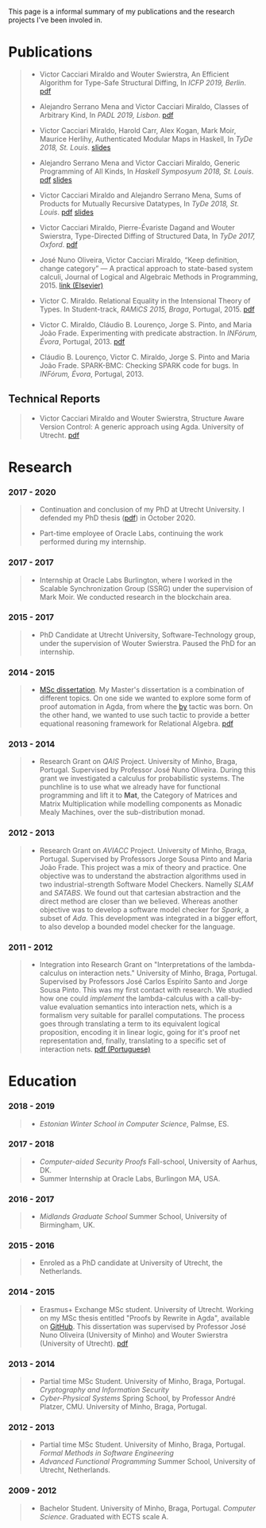 
This page is a informal summary of my publications and the research projects I've been
involed in.

# Publications

> - Victor Cacciari Miraldo and Wouter Swierstra,
>   An Efficient Algorithm for Type-Safe Structural Diffing, In *ICFP 2019, Berlin*. [pdf](data/icfp2019.pdf)
>
> - Alejandro Serrano Mena and Victor Cacciari Miraldo,
>   Classes of Arbitrary Kind, In *PADL 2019, Lisbon*. [pdf](data/padl2019.pdf)
>
> - Victor Cacciari Miraldo, Harold Carr, Alex Kogan, Mark Moir, Maurice Herlihy,
>   Authenticated Modular Maps in Haskell, In *TyDe 2018, St. Louis*. [slides](data/tyde2018_hamm_slides.pdf)
>
> - Alejandro Serrano Mena and Victor Cacciari Miraldo,
>   Generic Programming of All Kinds, In *Haskell Symposyum 2018, St. Louis*. [pdf](data/hask2018_draft.pdf) [slides](data/hask2018_slides.pdf)
>
>
> - Victor Cacciari Miraldo and Alejandro Serrano Mena,
>   Sums of Products for Mutually Recursive Datatypes, In *TyDe 2018, St. Louis*. [pdf](data/tyde2018_draft.pdf) [slides](data/tyde2018_slides.pdf)
>
> - Victor Cacciari Miraldo, Pierre-Évariste Dagand and Wouter Swierstra,
>   Type-Directed Diffing of Structured Data, In *TyDe 2017, Oxford*. [pdf](data/tyde2017.pdf)
>
> - José Nuno Oliveira, Victor Cacciari Miraldo, “Keep definition, change category” — A practical
>   approach to state-based system calculi, Journal of Logical and Algebraic Methods in Programming, 2015.
>   [link (Elsevier)](http://dx.doi.org/10.1016/j.jlamp.2015.11.007)
>
> - Victor C. Miraldo.  Relational Equality in the Intensional Theory of Types.
>   In Student-track, *RAMiCS 2015, Braga*, Portugal, 2015. [pdf](data/ramics15.pdf)
>
> - Victor C. Miraldo, Cláudio B. Lourenço, Jorge S. Pinto, and Maria João
>   Frade. Experimenting with predicate abstraction. In *INFórum, Évora*, Portugal, 2013. [pdf](data/INForum2013-1.pdf)
>
> - Cláudio B. Lourenço, Victor C. Miraldo, Jorge S. Pinto and Maria João
>   Frade. SPARK-BMC: Checking SPARK code for bugs. In *INFórum, Évora*, Portugal, 2013.

## Technical Reports

> - Victor Cacciari Miraldo and Wouter Swierstra, Structure Aware Version Control: A generic approach using Agda. University of Utrecht. [pdf](http://www.cs.uu.nl/research/techreps/UU-CS-2017-002.html)

# Research

### **2017 - 2020**

> - Continuation and conclusion of my PhD at Utrecht University.
>   I defended my PhD thesis ([pdf](data/MiraldoPhD.pdf)) in October 2020.
>
> - Part-time employee of Oracle Labs, continuing the work
>   performed during my internship.

### **2017 - 2017**

> - Internship at Oracle Labs Burlington, where I worked in the
>   Scalable Synchronization Group (SSRG) under the supervision of
>   Mark Moir. We conducted research in the blockchain area.

### **2015 - 2017**

> - PhD Candidate at Utrecht University, Software-Technology group,
>   under the supervision of Wouter Swierstra. Paused the PhD for an
>   internship.

### **2014 - 2015**

> - [MSc dissertation](https://github.com/VictorCMiraldo/msc-agda-tactics).
>   My Master's dissertation is a combination of different topics.
>   On one side we wanted to explore some form of proof automation in
>   Agda, from where the [by](https://github.com/VictorCMiraldo/agda-rw)
>   tactic was born. On the other hand, we wanted to use such tactic to
>   provide a better equational reasoning framework for Relational Algebra.
>   [pdf](data/MiraldoMsc.pdf)


### **2013 - 2014**

> - Research Grant on *QAIS* Project.
>   University of Minho, Braga, Portugal.
>   Supervised by Professor José Nuno Oliveira.
>   During this grant we investigated a calculus for probabilistic systems.
>   The punchline is to use what we already have for functional programming
>   and lift it to **Mat**, the Category of Matrices and Matrix Multiplication while
>   modelling components as Monadic Mealy Machines, over the sub-distribution monad.

### **2012 - 2013**

> - Research Grant on *AVIACC* Project.
>   University of Minho, Braga, Portugal.
>   Supervised by Professors Jorge Sousa Pinto and Maria João Frade.
>   This project was a mix of theory and practice. One objective was to understand the abstraction
>   algorithms used in two industrial-strength Software Model Checkers. Namelly *SLAM* and *SATABS*.
>   We found out that cartesian abstraction and the direct method are closer than we believed.
>   Whereas another objective was to develop a software model checker for *Spark*, a subset of *Ada*.
>   This development was integrated in a bigger effort, to also develop a bounded model checker
>   for the language.

### **2011 - 2012**

> - Integration into Research Grant on
>  "Interpretations of the lambda-calculus on interaction nets."
>   University of Minho, Braga, Portugal.
>   Supervised by Professors José Carlos Espírito Santo and Jorge Sousa Pinto.
>   This was my first contact with research. We studied how one could *implement*
>   the lambda-calculus with a call-by-value evaluation semantics into interaction nets,
>   which is a formalism very suitable for parallel computations. The process goes through
>   translating a term to its equivalent logical proposition, encoding it in linear logic,
>   going for it's proof net representation and, finally, translating to a specific set of
>   interaction nets. [pdf (Portuguese)](data/LambdaCalc-report-PT.pdf)


# Education

### **2018 - 2019**

> - *Estonian Winter School in Computer Science*, Palmse, ES.

### **2017 - 2018**

> - *Computer-aided Security Proofs* Fall-school, University of Aarhus, DK.
> - Summer Internship at Oracle Labs, Burlingon MA, USA.

### **2016 - 2017**

> - *Midlands Graduate School* Summer School, University of Birmingham, UK.

### **2015 - 2016**

> - Enroled as a PhD candidate at University of Utrecht, the Netherlands.

### **2014 - 2015**

> - Erasmus+ Exchange MSc student. University of Utrecht. Working
>   on my MSc thesis entitled "Proofs by Rewrite in Agda", available on
>   [GitHub](https://github.com/VictorCMiraldo/msc-agda-tactics).
>   This dissertation was supervised by Professor
>   José Nuno Oliveira (University of Minho) and Wouter Swierstra (University of Utrecht).
>   [pdf](data/MiraldoMsc.pdf)

### **2013 - 2014**

> - Partial time MSc Student. University of Minho, Braga, Portugal.
>   *Cryptography and Information Security*
> - *Cyber-Physical Systems* Spring School, by Professor André Platzer, CMU.
>   University of Minho, Braga, Portugal.

### **2012 - 2013**

> - Partial time MSc Student. University of Minho, Braga, Portugal.
>   *Formal Methods in Software Engineering*
> - *Advanced Functional Programming* Summer School, University of Utrecht, Netherlands.

### **2009 - 2012**

> - Bachelor Student. University of Minho, Braga, Portugal.
>   *Computer Science*. Graduated with ECTS scale A.
